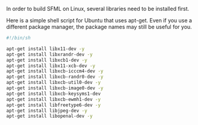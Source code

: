In order to build SFML on Linux, several libraries need to be installed first.

Here is a simple shell script for Ubuntu that uses apt-get. Even if you use a different package manager, the package names may still be useful for you.
```sh
#!/bin/sh

apt-get install libx11-dev -y
apt-get install libxrandr-dev -y
apt-get install libxcb1-dev -y
apt-get install libx11-xcb-dev -y
apt-get install libxcb-icccm4-dev -y
apt-get install libxcb-randr0-dev -y
apt-get install libxcb-util0-dev -y
apt-get install libxcb-image0-dev -y
apt-get install libxcb-keysyms1-dev
apt-get install libxcb-ewmh1-dev -y
apt-get install libfreetype6-dev -y
apt-get install libjpeg-dev -y
apt-get install libopenal-dev -y
```